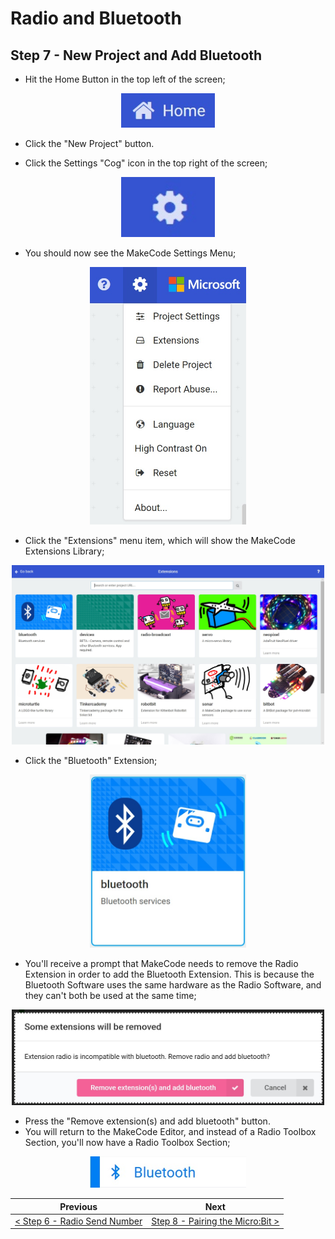 # Radio and Bluetooth #

## Step 7 - New Project and Add Bluetooth ##

- Hit the Home Button in the top left of the screen;

<p align="center">
    <img src="images/7-home.jpg" width="150px" >
</p>

- Click the "New Project" button.

- Click the Settings "Cog" icon in the top right of the screen; 

<p align="center">
    <img src="images/7-settings.jpg" width="150px" >
</p>

- You should now see the MakeCode Settings Menu;

<p align="center">
    <img src="images/7-settings-open.jpg" width="250px" >
</p>

- Click the "Extensions" menu item, which will show the MakeCode Extensions Library;

<p align="center">
    <img src="images/7-extensions.jpg" width="500px" >
</p>

- Click the "Bluetooth" Extension;

<p align="center">
    <img src="images/7-extensions-bluetooth.jpg" width="250px" >
</p>

- You'll receive a prompt that MakeCode needs to remove the Radio Extension in order to add the Bluetooth Extension. This is because the Bluetooth Software uses the same hardware as the Radio Software, and they can't both be used at the same time;

<p align="center">
    <img src="images/7-extensions-bluetooth-remove-radio.jpg" width="500px" >
</p>

- Press the "Remove extension(s) and add bluetooth" button.
- You will return to the MakeCode Editor, and instead of a Radio Toolbox Section, you'll now have a Radio Toolbox Section;

<p align="center">
    <img src="images/7-bluetooth-section.jpg" width="250px" >
</p>

| Previous | Next |
| -------- | ---- |
| [< Step 6 - Radio Send Number](6-radio-send-number.md) | [Step 8 - Pairing the Micro:Bit >](8-pairing-microbit.md) |